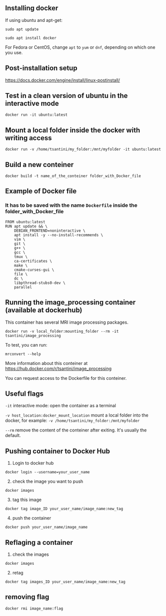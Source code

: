 ## Installing docker

If using ubuntu and apt-get:

`sudo apt update`

`sudo apt install docker`

For Fedora or CentOS, change `apt` to `yum` or `dnf`, depending on which one you use.

## Post-installation setup
https://docs.docker.com/engine/install/linux-postinstall/

## Test in a clean version of ubuntu in the interactive mode
`docker run -it ubuntu:latest`

## Mount a local folder inside the docker with writing access
`docker run -v /home/tsantini/my_folder:/mnt/myfolder -it ubuntu:latest`

## Build a new conteiner
`docker build -t name_of_the_conteiner folder_with_Docker_file`

## Example of Docker file

### It has to be saved with the name `Dockerfile` inside the folder_with_Docker_file

```
FROM ubuntu:latest
RUN apt update && \
    DEBIAN_FRONTEND=noninteractive \
    apt install -y --no-install-recommends \
    vim \
    git \
    g++ \
    gcc \
    tmux \
    ca-certificates \
    make \
    cmake-curses-gui \
    file \
    dc \
    libpthread-stubs0-dev \
    parallel
```
## Running the image_processing container (available at dockerhub)

This container has several MRI image processing packages.

`docker run -v local_folder:mounting_folder --rm -it tsantini/image_processing`

To test, you can run:

`mrconvert --help`

More information about this conteiner at https://hub.docker.com/r/tsantini/image_processing

You can request access to the Dockerfile for this conteiner.

## Useful flags
`-it` interactive mode: open the container as a terminal

`-v host_location:docker_mount_location` mount a local folder into the docker, for example: `-v /home/tsantini/my_folder:/mnt/myfolder`

`--rm` remove the content of the conteiner after exiting. It's usually the default.

## Pushing container to Docker Hub

1) Login to docker hub

`docker login --username=your_user_name`

2) check the image you want to push

`docker images`

3) tag this image

`docker tag image_ID your_user_name/image_name:new_tag`

4) push the container

`docker push your_user_name/image_name`

## Reflaging a container

1) check the images

`docker images`

2) retag

`docker tag images_ID your_user_name/image_name:new_tag`

## removing flag

`docker rmi image_name:flag`

